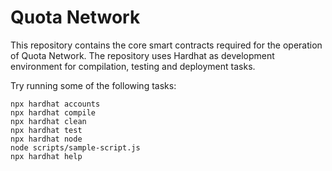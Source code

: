 # Quota Network

This repository contains the core smart contracts required for the operation of Quota Network. The repository uses Hardhat as development environment for compilation, testing and deployment tasks.

Try running some of the following tasks:

```shell
npx hardhat accounts
npx hardhat compile
npx hardhat clean
npx hardhat test
npx hardhat node
node scripts/sample-script.js
npx hardhat help
```
